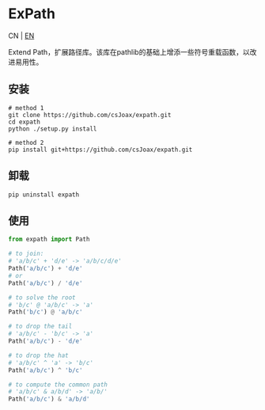 # ExPath
CN | [EN](readme.md)

Extend Path，扩展路径库。该库在pathlib的基础上增添一些符号重载函数，以改进易用性。

## 安装
```
# method 1
git clone https://github.com/csJoax/expath.git
cd expath
python ./setup.py install

# method 2
pip install git+https://github.com/csJoax/expath.git
```

## 卸载
```
pip uninstall expath
```

## 使用
```python
from expath import Path

# to join:
# 'a/b/c' + 'd/e' -> 'a/b/c/d/e'
Path('a/b/c') + 'd/e'
# or
Path('a/b/c') / 'd/e'

# to solve the root
# 'b/c' @ 'a/b/c' -> 'a'
Path('b/c') @ 'a/b/c'

# to drop the tail
# 'a/b/c' - 'b/c' -> 'a'
Path('a/b/c') - 'd/e'

# to drop the hat
# 'a/b/c' ^ 'a' -> 'b/c'
Path('a/b/c') ^ 'b/c'

# to compute the common path
# 'a/b/c' & a/b/d' -> 'a/b/'
Path('a/b/c') & 'a/b/d'
```
